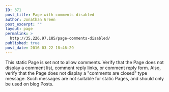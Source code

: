 ```yaml
---
ID: 371
post_title: Page with comments disabled
author: Jonathan Green
post_excerpt: ""
layout: page
permalink: >
  http://35.226.97.185/page-comments-disabled/
published: true
post_date: 2016-03-22 18:46:29
---
```

This static Page is set not to allow comments. Verify that the Page does not display a comment list, comment reply links, or comment reply form.
Also, verify that the Page does not display a "comments are closed" type message. Such messages are not suitable for static Pages, and should only be used on blog Posts.